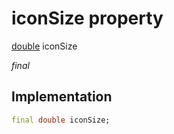 


# iconSize property






[double](https://api.flutter.dev/flutter/dart-core/double-class.html) iconSize
  
_final_






## Implementation

```dart
final double iconSize;


```







